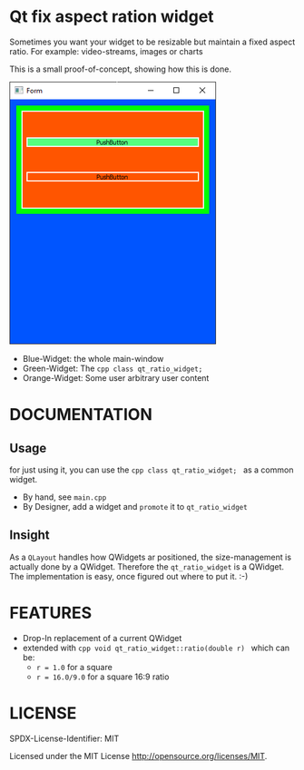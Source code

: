 # Qt fix aspect ration widget
Sometimes you want your widget to be resizable but maintain a fixed aspect ratio.
For example: video-streams, images or charts

This is a small proof-of-concept, showing how this is done.

![example](./doc/images/example.png?raw=true)
 * Blue-Widget: the whole main-window
 * Green-Widget: The ```cpp class qt_ratio_widget; ```
 * Orange-Widget: Some user arbitrary user content

# DOCUMENTATION
## Usage
for just using it, you can use the ```cpp class qt_ratio_widget; ``` as a common widget.
 * By hand, see ``` main.cpp ```
 * By Designer, add a widget and ``` promote ``` it to ``` qt_ratio_widget ```

## Insight
As a ``` QLayout ```  handles how QWidgets ar positioned, the size-management is actually done by a QWidget.
Therefore the ``` qt_ratio_widget ``` is a QWidget.
The implementation is easy, once figured out where to put it. :-)

# FEATURES
 * Drop-In replacement of a current QWidget
 * extended with ```cpp void qt_ratio_widget::ratio(double r) ``` which can be: 
   * ``` r = 1.0 ``` for a square
   * ``` r = 16.0/9.0 ``` for a square 16:9 ratio
 
# LICENSE
SPDX-License-Identifier:  MIT

Licensed under the MIT License <http://opensource.org/licenses/MIT>.

